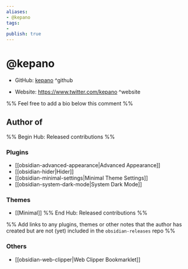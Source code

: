 ```yaml
---
aliases:
- @kepano
tags:
- 
publish: true
---
```


# @kepano

- GitHub: [kepano](https://github.com/kepano/) ^github
<!-- - Discord: `@` ^discord-->
- Website: <https://www.twitter.com/kepano> ^website
<!-- - [[Publish sites|Publish site]]: ^publish-->

%% Feel free to add a bio below this comment %%


## Author of

%% Begin Hub: Released contributions %%
### Plugins
- [[obsidian-advanced-appearance|Advanced Appearance]]
- [[obsidian-hider|Hider]]
- [[obsidian-minimal-settings|Minimal Theme Settings]]
- [[obsidian-system-dark-mode|System Dark Mode]]

### Themes
- [[Minimal]]
%% End Hub: Released contributions %%

%% Add links to any plugins, themes or other notes that the author has created but are not (yet) included in the `obsidian-releases` repo %%

<!--
### Unlisted plugins

- 
-->

### Others

- [[obsidian-web-clipper|Web Clipper Bookmarklet]]

<!--
## Sponsor this author

- [[GitHub sponsors]]: [Sponsor @kepano on GitHub Sponsors](https://github.com/sponsors/kepano) ^github-sponsor
- [[Buy me a coffee]]: ^buy-me-a-coffee
- [[PayPal]]: ^paypal
- [[Patreon]]: ^patreon

-->

<!--
## Follow this author

- [[YouTube Channels|On YouTube]]: ^youtube
- Twitter: ^twitter
- ...
-->